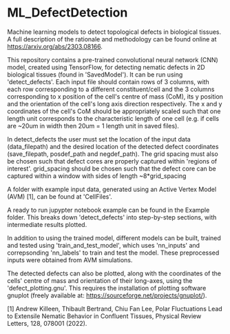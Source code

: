 # ML_DefectDetection
Machine learning models to detect topological defects in biological tissues. A full description of the rationale and methodology can be found online at https://arxiv.org/abs/2303.08166.

This repository contains a pre-trained convolutional neural network (CNN) model, created using TensorFlow, for detecting nematic defects in 2D biological tissues (found in 'SavedModel'). It can be run using 'detect_defects'. Each input file should contain rows of 3 columns, with each row corresponding to a different constituent/cell and the 3 columns corresponding to x position of the cell's centre of mass (CoM), its y position and the orientation of the cell's long axis direction respectively. The x and y coordinates of the cell's CoM should be appropriately scaled such that one length unit corresponds to the characteristic length of one cell (e.g. if cells are ~20um in width then 20um = 1 length unit in saved files). 

In detect_defects the user must set the location of the input data (data_filepath) and the desired location of the detected defect coordinates (save_filepath, posdef_path and negdef_path). The grid spacing must also be chosen such that defect cores are properly captured within 'regions of interest'. grid_spacing should be chosen such that the defect core can be captured within a window with sides of length ~8*grid_spacing

A folder with example input data, generated using an Active Vertex Model (AVM) [1], can be found at 'CellFiles'.

A ready to run jupypter notebook example can be found in the Example folder. This breaks down 'detect_defects' into step-by-step sections, with intermediate results plotted.

In addition to using the trained model, different models can be built, trained and tested using 'train_and_test_model', which uses 'nn_inputs' and correpsonding 'nn_labels' to train and test the model. These preprocessed inputs were obtained from AVM simulations.

The detected defects can also be plotted, along with the coordinates of the cells' centre of mass and orientation of their long-axes, using the 'defect_plotting.gnu'. This requires the installation of plotting software gnuplot (freely available at: https://sourceforge.net/projects/gnuplot/).

[1] Andrew Killeen, Thibault Bertrand, Chiu Fan Lee, Polar Fluctuations Lead to Extensile Nematic Behavior in Confluent Tissues, Physical Review Letters, 128, 078001 (2022).
